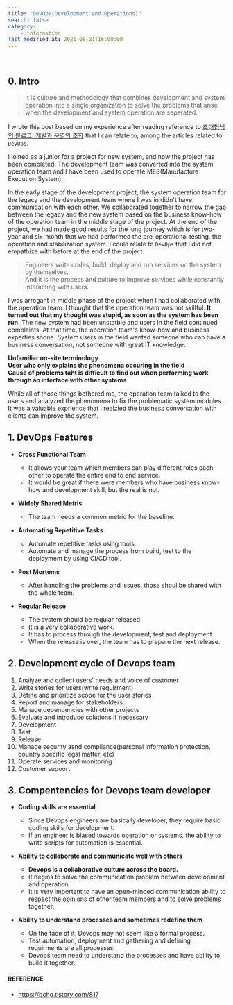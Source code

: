```yaml
---
title: "DevOps(Development and Operations)"
search: false
category:
    - information
last_modified_at: 2021-08-21T16:00:00
---
```


<br>

## 0. Intro

> It is culture and methodology 
> that combines development and system operation into a single organization to solve the problems 
> that arise when the development and system operation are seperated.

I wrote this post based on my experience after reading reference to [조대협님의 블로그::개발과 운영의 조화][blog-link] that I can relate to, among the articles related to `DevOps`. 

I joined as a junior for a project for new system, and now the project has been completed. 
The development team was converted into the system operation team and I have been used to operate MES(Manufacture Execution System).

In the early stage of the development project, the system operation team for the legacy and the development team where I was in didn't have communication with each other. 
We collaborated together to narrow the gap between the legacy and the new system based on the business know-how of the operation team in the middle stage of the project. 
At the end of the project, we had made good results for the long journey which is for two-year and six-month  that we had performed the pre-operational testing, the operation and stabilization system. 
I could relate to `DevOps` that I did not empathize with before at the end of the project.

> Engineers write codes, build, deploy and run services on the system by themselves.<br>
> And it is the process and culture to improve services while constantly interacting with users.
 
I was arrogant in middle phase of the project when I had collaborated with the operation team. 
I thought that the operation team was not skillful. 
**It turned out that my thought was stupid, as soon as the system has been run.** 
The new system had been unstatble and users in the field continued complaints. 
At that time, the operation team's know-how and business experties shone. 
System users in the field wanted someone who can have a business conversation, not someone with great IT knowledge. 

**Unfamiliar on-site terminology<br>**
**User who only explains the phenomena occuring in the field<br>**
**Cause of problems taht is difficult to find out when performing work through an interface with other systems**

While all of those things bothered me, the operation team talked to the users and analyzed the phenomena to fix the problematic system modules. 
It was a valuable exprience that I realzied the business conversation with clients can improve the system.   

## 1. DevOps Features

- **Cross Functional Team** 
    - It allows your team which members can play different roles each other to operate the entire end to end service. 
    - It would be great if there were members who have business know-how and development skill, but the real is not. 

- **Widely Shared Metris**
    - The team needs a common metric for the baseline. 

- **Automating Repetitive Tasks**
    - Automate repetitive tasks using tools. 
    - Automate and manage the process from build, test to the deployment by using CI/CD tool.

- **Post Mortems**
    - After handling the problems and issues, those shoul be shared with the whole team. 

- **Regular Release**
    - The system should be regular released. 
    - It is a very collaborative work. 
    - It has to process through the development, test and deployment. 
    - When the release is over, the team has to prepare the next release. 

## 2. Development cycle of Devops team

1. Analyze and collect users' needs and voice of customer 
1. Write stories for users(write requirment)
1. Define and prioritize scope for the user stories
1. Report and manage for stakeholders
1. Manage dependencies with other projects
1. Evaluate and introduce solutions if necessary
1. Development
1. Test
1. Release
1. Manage security asnd compliance(personal information protection, country specific legal matter, etc)
1. Operate services and monitoring
1. Customer supoort

## 3. Compentencies for Devops team developer

- **Coding skills are essential**
    - Since Devops engineers are basically developer, they require basic coding skills for development.
    - If an engineer is biased towards operation or systems, the ability to write scripts for automation is essential.

- **Ability to collaborate and communicate well with others**
    - **Devops is a collaborative culture across the board.** 
    - It begins to solve the communication problem between development and operation. 
    - It is very important to have an open-minded communication ability to respect the opinions of other team members and to solve problems together. 

- **Ability to understand processes and sometimes redefine them**
    - On the face of it, Devops may not seem like a formal process. 
    - Test automation, deployment and gathering and defining requirments are all processes.
    - Devops team need to understand the processes and have ability to build it together.

#### REFERENCE
- <https://bcho.tistory.com/817>

[blog-link]: https://bcho.tistory.com/817